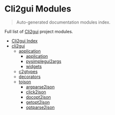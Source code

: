 # Cli2gui Modules

> Auto-generated documentation modules index.

Full list of [Cli2gui](#cli2gui-index) project modules.

- [Cli2gui Index](#cli2gui-index)
- [cli2gui](cli2gui/index.md#cli2gui)
    - [application](cli2gui/application/index.md#application)
        - [application](cli2gui/application/application.md#application)
        - [pysimplegui2args](cli2gui/application/pysimplegui2args.md#pysimplegui2args)
        - [widgets](cli2gui/application/widgets.md#widgets)
    - [c2gtypes](cli2gui/c2gtypes.md#c2gtypes)
    - [decorators](cli2gui/decorators.md#decorators)
    - [tojson](cli2gui/tojson/index.md#tojson)
        - [argparse2json](cli2gui/tojson/argparse2json.md#argparse2json)
        - [click2json](cli2gui/tojson/click2json.md#click2json)
        - [docopt2json](cli2gui/tojson/docopt2json.md#docopt2json)
        - [getopt2json](cli2gui/tojson/getopt2json.md#getopt2json)
        - [optparse2json](cli2gui/tojson/optparse2json.md#optparse2json)
